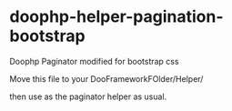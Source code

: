 doophp-helper-pagination-bootstrap
==================================

Doophp Paginator modified for bootstrap css

Move this file to your DooFrameworkFOlder/Helper/

then use as the paginator helper as usual.
